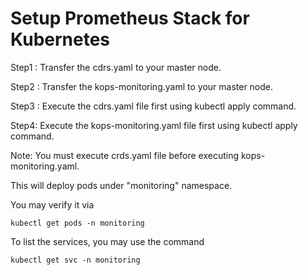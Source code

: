 # Setup Prometheus Stack for Kubernetes

Step1 : Transfer the cdrs.yaml to your master node.

Step2 : Transfer the kops-monitoring.yaml to your master node.

Step3 : Execute the cdrs.yaml file first using kubectl apply command.

Step4: Execute the kops-monitoring.yaml file first using kubectl apply command.

Note: You must execute crds.yaml file before executing kops-monitoring.yaml.

This will deploy pods under "monitoring" namespace.

You may verify it via 
```
kubectl get pods -n monitoring
```

To list the services, you may use the command
```
kubectl get svc -n monitoring
```
